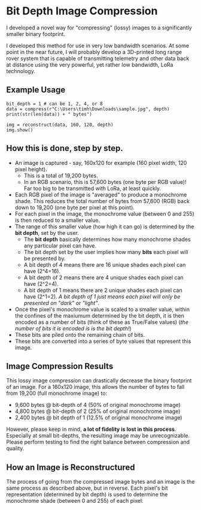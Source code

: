 # Bit Depth Image Compression
I developed a novel way for "compressing" (lossy) images to a significantly smaller binary footprint.

I developed this method for use in very low bandwidth scenarios. At some point in the near future, I will probably develop a 3D-printed long range rover system that is capable of transmitting telemetry and other data back at distance using the very powerful, yet rather low bandwidth, LoRa technology.

## Example Usage
```
bit_depth = 1 # can be 1, 2, 4, or 8
data = compress(r"C:\Users\timh\Downloads\sample.jpg", depth)
print(str(len(data)) + " bytes")

img = reconstruct(data, 160, 120, depth)
img.show()
```

## How this is done, step by step.
-  An image is captured - say, 160x120 for example (160 pixel width, 120 pixel height).
    - This is a total of 19,200 bytes.
    - In an RGB scenario, this is 57,600 bytes (one byte per RGB value)! Far too big to be transmitted with LoRa, at least quickly.
- Each RGB pixel of the image is "averaged" to produce a monochrome shade. This reduces the total number of bytes from 57,600 (RGB) back down to 19,200 (one byte per pixel at this point).
- For each pixel in the image, the monochrome value (between 0 and 255) is then reduced to a smaller value. 
- The range of this smaller value (how high it can go) is determined by the **bit depth**, set by the user.
    - The **bit depth** basically determines how many monochrome shades any particular pixel can have.
    - The bit depth set by the user implies how many **bits** each pixel will be presented by.
    - A bit depth of 4 means there are 16 unique shades each pixel can have (2^4=16).
    - A bit depth of 2 means there are 4 unique shades each pixel can have (2^2=4).
    - A bit depth of 1 means there are 2 unique shades each pixel can have (2^1=2). *A bit depth of 1 just means each pixel will only be presented on "dark" or "light"*.
- Once the pixel's monochrome value is scaled to a smaller value, within the confines of the maxiumum determined by the bit depth, it is then encoded as a number of bits (think of these as True/False values) (*the number of bits it is encoded is is the bit depth!*)
- These bits are piled onto the remaining chain of bits. 
- These bits are converted into a series of byte values that represent this image.

## Image Compression Results
This lossy image compression can drastically decrease the binary footprint of an image. For a 160x120 image, this allows the number of bytes to fall from 19,200 (full monochrome image) to:
- 9,600 bytes @ bit-depth of 4 (50% of original monochrome image)
- 4,800 bytes @ bit-depth of 2 (25% of original monochrome image)
- 2,400 bytes @ bit depth of 1 (12.5% of original monochrome image)

However, please keep in mind, **a lot of fidelity is lost in this process**. Especially at small bit-depths, the resulting image may be unrecognizable. Please perform testing to find the right balance between compression and quality.

## How an Image is Reconstructured
The process of going from the compressed image bytes and an image is the same process as described above, but in reverse. Each pixel's bit representation (determined by bit depth) is used to determine the monochrome shade (between 0 and 255) of each pixel. 